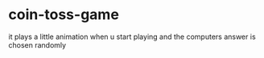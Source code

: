 # coin-toss-game

it plays a little animation when u start playing and the computers answer is chosen randomly
